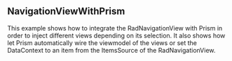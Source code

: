 ﻿## NavigationViewWithPrism
This example shows how to integrate the RadNavigationView with Prism in order to inject different views depending on its selection. It also shows how let Prism automatically wire the viewmodel of the views or set the DataContext to an item from the ItemsSource of the RadNavigationView. 

[//]: <keywords: prism, navigationview>